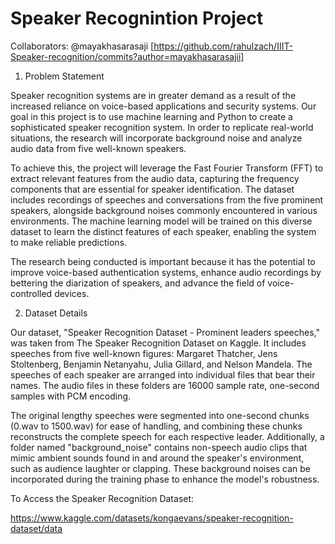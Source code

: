 # Speaker Recognintion Project

Collaborators: 
@mayakhasarasaji [https://github.com/rahulzach/IIIT-Speaker-recognition/commits?author=mayakhasarasajii]


1. Problem Statement

Speaker recognition systems are in greater demand as a result of the increased reliance on voice-based applications and security systems. Our goal in this project is to use machine learning and Python to create a sophisticated speaker recognition system. In order to replicate real-world situations, the research will incorporate background noise and analyze audio data from five well-known speakers.

To achieve this, the project will leverage the Fast Fourier Transform (FFT) to extract relevant features from the audio data, capturing the frequency components that are essential for speaker identification. The dataset includes recordings of speeches and conversations from the five prominent speakers, alongside background noises commonly encountered in various environments. The machine learning model will be trained on this diverse dataset to learn the distinct features of each speaker, enabling the system to make reliable predictions.

The research being conducted is important because it has the potential to improve voice-based authentication systems, enhance audio recordings by bettering the diarization of speakers, and advance the field of voice-controlled devices.

2. Dataset Details

Our dataset, "Speaker Recognition Dataset - Prominent leaders speeches," was taken from The Speaker Recognition Dataset on Kaggle. It includes speeches from five well-known figures: Margaret Thatcher, Jens Stoltenberg, Benjamin Netanyahu, Julia Gillard, and Nelson Mandela. The speeches of each speaker are arranged into individual files that bear their names. The audio files in these folders are 16000 sample rate, one-second samples with PCM encoding.

The original lengthy speeches were segmented into one-second chunks (0.wav to 1500.wav) for ease of handling, and combining these chunks reconstructs the complete speech for each respective leader. Additionally, a folder named "background_noise" contains non-speech audio clips that mimic ambient sounds found in and around the speaker's environment, such as audience laughter or clapping. These background noises can be incorporated during the training phase to enhance the model's robustness.

To Access the Speaker Recognition Dataset:

https://www.kaggle.com/datasets/kongaevans/speaker-recognition-dataset/data
